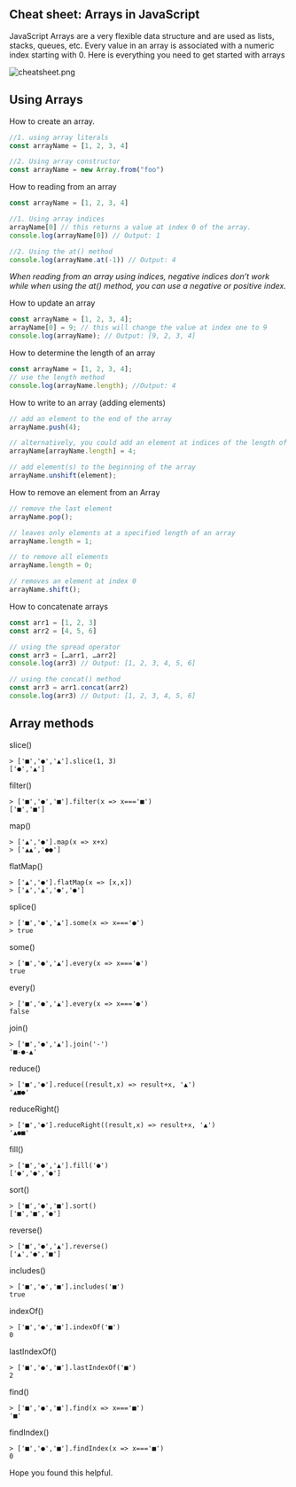 ## Cheat sheet: Arrays in JavaScript

JavaScript Arrays are a very flexible data structure and are used as lists, stacks, queues, etc. Every value in an array is associated with a numeric index starting with 0. Here is everything you need to get started with arrays


![cheatsheet.png](https://cdn.hashnode.com/res/hashnode/image/upload/v1642920690863/4CDkV-oIs.png)

## Using Arrays

How to create an array.

```js
//1. using array literals
const arrayName = [1, 2, 3, 4]

//2. Using array constructor
const arrayName = new Array.from("foo")
```

How to reading from an array

```js
const arrayName = [1, 2, 3, 4]

//1. Using array indices
arrayName[0] // this returns a value at index 0 of the array.
console.log(arrayName[0]) // Output: 1

//2. Using the at() method
console.log(arrayName.at(-1)) // Output: 4
```

*When reading from an array using indices, negative indices don’t work while when using the at() method, you can use a negative or positive index.*

How to update an array

```js
const arrayName = [1, 2, 3, 4];
arrayName[0] = 9; // this will change the value at index one to 9
console.log(arrayName); // Output: [9, 2, 3, 4]
```

How to determine the length of an array

```js
const arrayName = [1, 2, 3, 4];
// use the length method
console.log(arrayName.length); //Output: 4
```

How to write to an array (adding elements)

```js
// add an element to the end of the array
arrayName.push(4);

// alternatively, you could add an element at indices of the length of the array.
arrayName[arrayName.length] = 4;

// add element(s) to the beginning of the array
arrayName.unshift(element);
```

How to remove an element from an Array

```js
// remove the last element
arrayName.pop();

// leaves only elements at a specified length of an array
arrayName.length = 1;

// to remove all elements
arrayName.length = 0;

// removes an element at index 0
arrayName.shift();
```

How to concatenate arrays

```js
const arr1 = [1, 2, 3]
const arr2 = [4, 5, 6]

// using the spread operator
const arr3 = […arr1, …arr2]
console.log(arr3) // Output: [1, 2, 3, 4, 5, 6]

// using the concat() method
const arr3 = arr1.concat(arr2)
console.log(arr3) // Output: [1, 2, 3, 4, 5, 6]
```

## Array methods

slice()
```repl
> ['■','●','▲'].slice(1, 3)
['●','▲']
```

filter()

```repl
> ['■','●','■'].filter(x => x==='■')
['■','■']
```

map()
```repl
> ['▲','●'].map(x => x+x)
> ['▲▲','●●']
```

flatMap()
```repl
> ['▲','●'].flatMap(x => [x,x])
> ['▲','▲','●','●']
```

splice()
```repl
> ['■','●','▲'].some(x => x==='●')
> true
```

some()
```repl
> ['■','●','▲'].every(x => x==='●')
true
```

every()
```repl
> ['■','●','▲'].every(x => x==='●')
false
```

join()
```
> ['■','●','▲'].join('-')
'■-●-▲'
```

reduce()
```repl
> ['■','●'].reduce((result,x) => result+x, '▲')
'▲■●'
```

reduceRight()
```repl
> ['■','●'].reduceRight((result,x) => result+x, '▲')
'▲●■'
```

fill()
```repl
> ['■','●','▲'].fill('●')
['●','●','●']
```

sort()
```repl
> ['■','●','■'].sort()
['■','■','●']
```

reverse()
```repl
> ['■','●','▲'].reverse()
['▲','●','■']
```

includes()
```repl
> ['■','●','■'].includes('■')
true
```

indexOf()
```repl
> ['■','●','■'].indexOf('■')
0
```

lastIndexOf()
```repl
> ['■','●','■'].lastIndexOf('■')
2
```

find()
```repl
> ['■','●','■'].find(x => x==='■')
'■'
```

findIndex()
```repl
> ['■','●','■'].findIndex(x => x==='■')
0
```

Hope you found this helpful.
